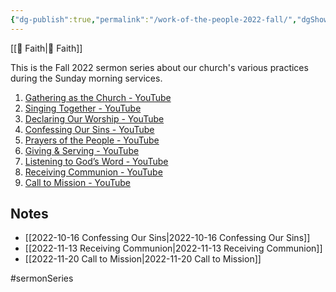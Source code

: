 ```yaml
---
{"dg-publish":true,"permalink":"/work-of-the-people-2022-fall/","dgShowBacklinks":false}
---
```



[[📘 Faith\|📘 Faith]]

This is the Fall 2022 sermon series about our church's various practices during the Sunday morning services.

1. [Gathering as the Church - YouTube](https://www.youtube.com/watch?v=BufDGG7SRjo)
2. [Singing Together - YouTube](https://www.youtube.com/watch?v=WSBLdt6ywKE)
3. [Declaring Our Worship - YouTube](https://www.youtube.com/watch?v=DAFRI7I2fEI)
4. [Confessing Our Sins - YouTube](https://www.youtube.com/watch?v=vQvhynwhYws&t=19s)
5. [Prayers of the People - YouTube](https://www.youtube.com/watch?v=MbCRCpYJ9LU)
6. [Giving & Serving - YouTube](https://www.youtube.com/watch?v=vVEYjnYWA_M)
7. [Listening to God’s Word - YouTube](https://www.youtube.com/watch?v=7OMVbNU6ar0)
8. [Receiving Communion - YouTube](https://www.youtube.com/watch?v=sSl4yYrKfPs)
9. [Call to Mission - YouTube](https://www.youtube.com/watch?v=dweq86FGylY)

## Notes

* [[2022-10-16 Confessing Our Sins\|2022-10-16 Confessing Our Sins]]
* [[2022-11-13 Receiving Communion\|2022-11-13 Receiving Communion]]
* [[2022-11-20 Call to Mission\|2022-11-20 Call to Mission]]

#sermonSeries 